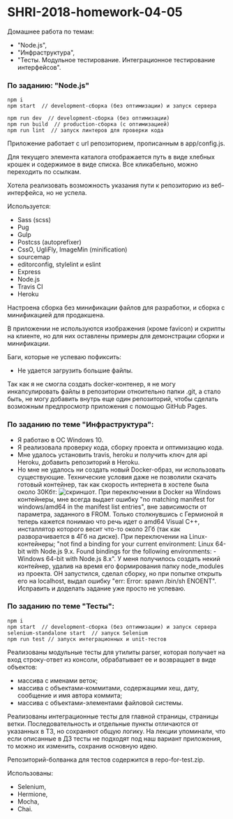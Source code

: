 # SHRI-2018-homework-04-05

Домашнее работа по темам: 
* "Node.js",
* "Инфраструктура",
* "Тесты. Модульное тестирование. Интеграционное тестирование интерфейсов".

### По заданию: "Node.js"

```
npm i
npm start  // development-сборка (без оптимизации) и запуск сервера

npm run dev  // development-сборка (без оптимизации)
npm run build  // production-сборка (с оптимизацией)
npm run lint  // запуск линтеров для проверки кода
```
Приложение работает с url репозиторием, прописанным в app/config.js.

Для текущего элемента каталога отображается путь в виде хлебных крошек и содержимое в виде списка.
Все кликабельно, можно переходить по ссылкам.

Хотела реализовать возможность указания пути к репозиторию из веб-интерфейса, но не успела.

Используется:
* Sass (scss)
* Pug
* Gulp
* Postcss (autoprefixer)
* CssO, UgliFly, ImageMin (minification)
* sourcemap
* editorconfig, stylelint и eslint
* Express
* Node.js
* Travis CI
* Heroku

Настроена сборка без минификации файлов для разработки, и сборка с минификацией для продакшена.

В приложении не используются изображения (кроме favicon) и скрипты на клиенте, но для них оставлены примеры для демонстрации сборки и минификации.

Баги, которые не успеваю пофиксить:
* Не удается загрузить большие файлы.

Так как я не смогла создать docker-контенер, я не могу инкапсулировать файлы в репозитории отноительно папки .git, а стало быть, не могу добавить внутрь еще один репозиторий, чтобы сделать возможным предпросмотр приложения с помощью GitHub Pages.

### По заданию по теме "Инфраструктура": 
* Я работаю в ОС Windows 10.
* Я реализовала проверку кода, сборку проекта и оптимизацию кода.
* Мне удалось установить travis, heroku и получить ключ для api Heroku, добавить репозиторий в Heroku. 
* Но мне не удалось ни создать новый Docker-образ, ни использовать существующие. Технические условия даже не позволили скачать готовый контейнер, так как скорость интернета в хостеле была около 30Кбт:
![скриншот](https://yandex.ru/internet/informer/white/ru/30504.837983352634-184017.33990147783.png).
При переключении в Docker на Windows контейнеры, мне всегда выдает ошибку "no matching manifest for windows/amd64 in the manifest list entries", вне зависимости от параметра, заданного в FROM. Только столкнувшись с Гермионой я теперь кажется понимаю что речь идет о amd64 Visual C++, инсталлятор которого весит что-то около 2Гб (так как разворачивается в 4Гб на диске). При переключении на Linux-контейнеры; "not find a binding for your current environment: Linux 64-bit with Node.js 9.x. Found bindings for the following environments: - Windows 64-bit with Node.js 8.x". У меня получилось создать некий контейнер, удалив на время его формирования папку node_modules из проекта. ОН запустился, сделал сборку, но при попытке открыть его на localhost, выдал ошибку "err: Error: spawn /bin/sh ENOENT". Исправить и доделать задание уже просто не успеваю.

### По заданию по теме "Тесты":

```
npm i
npm start  // development-сборка (без оптимизации) и запуск сервера
selenium-standalone start  // запуск Selenium
npm run test // запуск интеграционных и unit-тестов
```

Реализованы модульные тесты для утилиты parser, которая получает на вход строку-ответ из консоли, обрабатывает ее и возвращает в виде объектов:
* массива с именами веток;
* массива с объектами-коммитами, содержащими хеш, дату, сообщение и имя автора коммита;
* массива с объектами-элементами файловой системы.

Реализованы интеграционные тесты для главной страницы, страницы ветки. Последовательность и отдельные пункты отличаются от указанных в ТЗ, но сохраняют общую логику. На лекции упоминали, что если описанные в ДЗ тесты не подходят под наш вариант приложения, то можно их изменить, сохранив основную идею.

Репозиторий-болванка для тестов содержится в repo-for-test.zip.

Использованы:
* Selenium,
* Hermione,
* Mocha,
* Chai.
